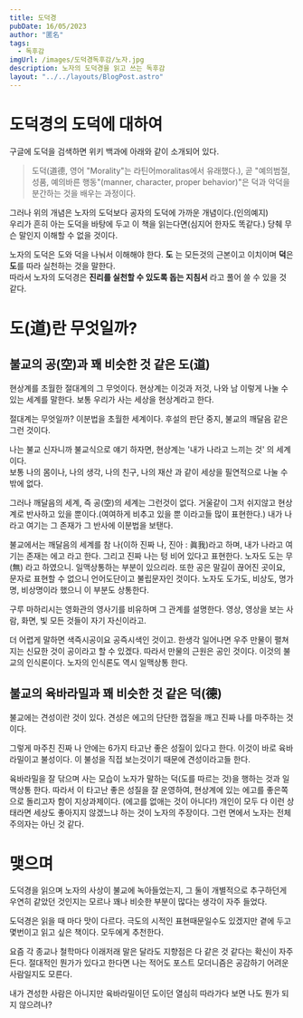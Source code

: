 ```yaml
---
title: 도덕경
pubDate: 16/05/2023
author: "匿名"
tags:
  - 독후감
imgUrl: /images/도덕경독후감/노자.jpg
description: 노자의 도덕경을 읽고 쓰는 독후감
layout: "../../layouts/BlogPost.astro"
---
```


# 도덕경의 도덕에 대하여

구글에 도덕을 검색하면 위키 백과에 아래와 같이 소개되어 있다.

> 도덕(道德, 영어 "Morality"는 라틴어moralitas에서 유래했다.), 곧 "예의범절, 성품, 예의바른 행동"(manner, character, proper behavior)"은 덕과 악덕을 분간하는 것을 배우는 과정이다.

그러나 위의 개념은 노자의 도덕보다 공자의 도덕에 가까운 개념이다.(인의예지)  
우리가 흔히 아는 도덕을 바탕에 두고 이 책을 읽는다면(심지어 한자도 똑같다.) 당췌 무슨 말인지 이해할 수 없을 것이다.

노자의 도덕은 도와 덕을 나눠서 이해해야 한다.
**도** 는 모든것의 근본이고 이치이며 **덕**은 **도**를 따라 실천하는 것을 말한다.  
따라서 노자의 도덕경은 **진리를 실천할 수 있도록 돕는 지침서** 라고 풀어 쓸 수 있을 것 같다.

# 도(道)란 무엇일까?

## 불교의 공(空)과 꽤 비슷한 것 같은 도(道)

현상계를 초월한 절대계의 그 무엇이다. 현상계는 이것과 저것, 나와 남 이렇게 나눌 수 있는 세계를 말한다. 보통 우리가 사는 세상을 현상계라고 한다.

절대계는 무엇일까? 이분법을 초월한 세계이다. 후설의 판단 중지, 불교의 깨달음 같은 그런 것이다.

나는 불교 신자니까 불교식으로 얘기 하자면, 현상계는 '내가 나라고 느끼는 것' 의 세계이다.  
보통 나의 몸이나, 나의 생각, 나의 친구, 나의 재산 과 같이 세상을 필연적으로 나눌 수 밖에 없다.

그러나 깨달음의 세계, 즉 공(空)의 세계는 그런것이 없다. 거울같이 그저 쉬지않고 현상계로 반사하고 있을 뿐이다.(여여하게 비추고 있을 뿐 이라고들 많이 표현한다.) 내가 나라고 여기는 그 존재가 그 반사에 이분법을 보탠다.

불교에서는 깨달음의 세계를 참 나(이하 진짜 나, 진아 : 眞我)라고 하며, 내가 나라고 여기는 존재는 에고 라고 한다. 그리고 진짜 나는 텅 비어 있다고 표현한다. 노자도 도는 무(無) 라고 하였으니. 일맥상통하는 부분이 있으리라. 또한 공은 말길이 끊어진 곳이요, 문자로 표현할 수 없으니 언어도단이고 불립문자인 것이다. 노자도 도가도, 비상도, 명가명, 비상명이라 했으니 이 부분도 상통한다.

구루 마하리시는 영화관의 영사기를 비유하며 그 관계를 설명한다. 영상, 영상을 보는 사람, 화면, 빛 모든 것들이 자기 자신이라고.

더 어렵게 말하면 색즉시공이요 공즉시색인 것이고. 한생각 일어나면 우주 만물이 펼쳐지는 신묘한 것이 공이라고 할 수 있겠다. 따라서 만물의 근원은 공인 것이다. 이것의 불교의 인식론이다. 노자의 인식론도 역시 일맥상통 한다.

## 불교의 육바라밀과 꽤 비슷한 것 같은 덕(德)

불교에는 견성이란 것이 있다. 견성은 에고의 단단한 껍질을 깨고 진짜 나를 마주하는 것이다.

그렇게 마주친 진짜 나 안에는 6가지 타고난 좋은 성질이 있다고 한다. 이것이 바로 육바라밀이고 불성이다. 이 불성을 직접 보는것이기 때문에 견성이라고들 한다.

육바라밀을 잘 닦으며 사는 모습이 노자가 말하는 덕(도를 따르는 것)을 행하는 것과 일맥상통 한다. 따라서 이 타고난 좋은 성질을 잘 운영하여, 현상계에 있는 에고를 좋은쪽으로 돌리고자 함이 지상과제이다. (에고를 없애는 것이 아니다!) 개인이 모두 다 이런 상태라면 세상도 좋아지지 않겠느냐 하는 것이 노자의 주장이다. 그런 면에서 노자는 전체주의자는 아닌 것 같다.

# 맺으며

도덕경을 읽으며 노자의 사상이 불교에 녹아들었는지, 그 둘이 개별적으로 추구하던게 우연히 같았던 것인지는 모르나 꽤나 비슷한 부분이 많다는 생각이 자주 들었다.

도덕경은 읽을 때 마다 맛이 다르다. 극도의 시적인 표현때문일수도 있겠지만 곁에 두고 몇번이고 읽고 싶은 책이다. 모두에게 추천한다.

요즘 각 종교나 철학마다 이래저래 말은 달라도 지향점은 다 같은 것 같다는 확신이 자주 든다. 절대적인 뭔가가 있다고 한다면 나는 적어도 포스트 모더니즘은 공감하기 어려운 사람일지도 모른다.

내가 견성한 사람은 아니지만 육바라밀이던 도이던 열심히 따라가다 보면 나도 뭔가 되지 않으려나?
